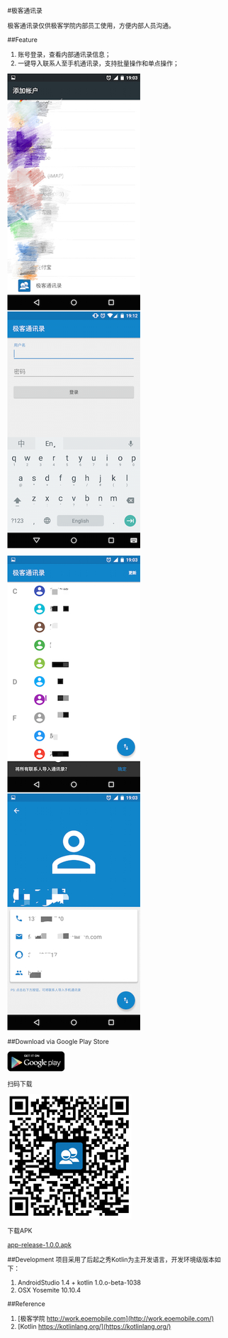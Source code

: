#极客通讯录

极客通讯录仅供极客学院内部员工使用，方便内部人员沟通。

##Feature

1. 账号登录，查看内部通讯录信息；
2. 一键导入联系人至手机通讯录，支持批量操作和单点操作；

![01](doc/Screenshot_01.jpg)
![02](doc/Screenshot_02.png)

![03](doc/Screenshot_03.jpg)
![04](doc/Screenshot_04.jpg)

##Download
via Google Play Store

[![Get it on Google Play](doc/get_it_on_play_logo_small.png)](https://play.google.com/store/apps/details?id=com.jikexueyuan.mobile.address)

扫码下载

![qrcode](doc/qrcode.png)

下载APK

[app-release-1.0.0.apk](doc/app-release-1.0.0.apk)

##Development
项目采用了后起之秀Kotlin为主开发语言，开发环境级版本如下：

1. AndroidStudio 1.4 + kotlin 1.0.o-beta-1038
2. OSX Yosemite 10.10.4

##Reference

1. [极客学院 http://work.eoemobile.com](http://work.eoemobile.com/)
2. [Kotlin https://kotlinlang.org/](https://kotlinlang.org/)
